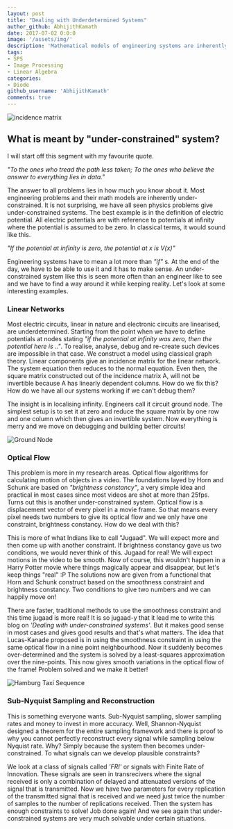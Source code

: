 ```yaml
---
layout: post
title: "Dealing with Underdetermined Systems"
author_github: AbhijithKamath
date: 2017-07-02 0:0:0
image: '/assets/img/'
description: 'Mathematical models of engineering systems are inherently underdetermined'
tags:
- SPS
- Image Processing
- Linear Algebra
categories:
- Diode
github_username: 'AbhijithKamath'
comments: true
---
```

![incidence matrix](https://wikimedia.org/api/rest_v1/media/math/render/svg/ee0208dc07116e4d32bcc9952a015b43b63d91a2)

## What is meant by "under-constrained" system?

I will start off this segment with my favourite quote.

*"To the ones who tread the path less taken; To the ones who believe the answer to everything lies in data."*

The answer to all problems lies in how much you know about it. Most engineering problems and their math models are inherently under-constrained. It is not surprising, we have all seen physics problems give under-constrained systems. The best example is in the definition of electric potential. All electric potentials are with reference to potentials at infinity where the potential is assumed to be zero. In classical terms, it would sound like this.

*"If the potential at infinity is zero, the potential at x is V(x)"*

Engineering systems have to mean a lot more than *"if"* s. At the end of the day, we have to be able to use it and it has to make sense. An under-constrained system like this is seen more often than an engineer like to see and we have to find a way around it while keeping reality. Let's look at some interesting examples.

### Linear Networks

Most electric circuits, linear in nature and electronic circuits are linearised, are underdetermined. Starting from the point when we have to define potentials at nodes stating *"if the potential at infinity was zero, then the potential here is .."*. To realise, analyse, debug and re-create such devices are impossible in that case. We construct a model using classical graph theory. Linear components give an incidence matrix for the linear network. The system equation then reduces to the normal equation. Even then, the square matrix constructed out of the incidence matrix A, will not be invertible because A has linearly dependent columns. How do we fix this? How do we have all our systems working if we can't debug them?

The insight is in localising infinity. Engineers call it circuit ground node. The simplest setup is to set it at zero and reduce the square matrix by one row and one column which then gives an invertible system. Now everything is merry and we move on debugging and building better circuits!

![Ground Node](https://i.stack.imgur.com/bpC7a.png)

### Optical Flow

This problem is more in my research areas. Optical flow algorithms for calculating motion of objects in a video. The foundations layed by Horn and Schunk are based on *"brightness constancy"*, a very simple idea and practical in most cases since most videos are shot at more than 25fps. Turns out this is another under-constrained system. Optical flow is a displacement vector of every pixel in a movie frame. So that means every pixel needs two numbers to give its optical flow and we only have one constraint, brightness constancy. How do we deal with this?

This is more of what Indians like to call "Jugaad". We will expect more and then come up with another constraint. If brightness constancy gave us two conditions, we would never think of this. Jugaad for real! We will expect motions in the video to be smooth. Now of course, this wouldn't happen in a Harry Potter movie where things magically appear and disappear, but let's keep things "real" :P The solutions now are given from a functional that Horn and Schunk construct based on the smoothness constraint and brightness constancy. Two conditions to give two numbers and we can happily move on!

There are faster, traditional methods to use the smoothness constraint and this time jugaad is more real! It is so jugaad-y that it lead me to write this blog on *'Dealing with under-constrained systems'*. But it makes good sense in most cases and gives good results and that's what matters. The idea that Lucas-Kanade proposed is in using the smoothness constraint in using the same optical flow in a nine point neighbourhood. Now it suddenly becomes over-determined and the system is solved by a least-squares approximation over the nine-points. This now gives smooth variations in the optical flow of the frame! Problem solved and we make it better!

![Hamburg Taxi Sequence](https://www.researchgate.net/profile/Alexandru_Telea/publication/250199688/figure/fig3/AS:298282552184833@1448127510079/Fig-6-The-taxi-sequence-Original-image-left-Flow-extraction-without-the-projection.png)

### Sub-Nyquist Sampling and Reconstruction

This is something everyone wants. Sub-Nyquist sampling, slower sampling rates and money to invest in more accuracy. Well, Shannon-Nyquist designed a theorem for the entire sampling framework and there is proof to why you cannot perfectly reconstruct every signal while sampling below Nyquist rate. Why? Simply because the system then becomes under-constrained. To what signals can we develop plausible constraints?

We look at a class of signals called *'FRI'* or signals with Finite Rate of Innovation. These signals are seen in transrecivers where the signal received is only a combination of delayed and attenuated versions of the signal that is transmitted. Now we have two parameters for every replication of the transmitted signal that is received and we need just twice the number of samples to the number of replications received. Then the system has enough constraints to solve! Job done again! And we see again that under-constrained systems are very much solvable under certain situations.

